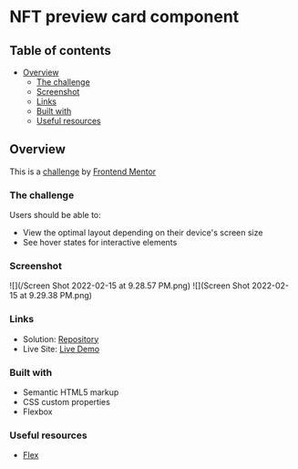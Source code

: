 # NFT preview card component

## Table of contents

- [Overview](#overview)
  - [The challenge](#the-challenge)
  - [Screenshot](#screenshot)
  - [Links](#links)
  - [Built with](#built-with)
  - [Useful resources](#useful-resources)

## Overview

This is a [challenge](https://www.frontendmentor.io/challenges/nft-preview-card-component-SbdUL_w0U) by [Frontend Mentor](https://www.frontendmentor.io/home)

### The challenge

Users should be able to:

- View the optimal layout depending on their device's screen size
- See hover states for interactive elements

### Screenshot

![](/Screen Shot 2022-02-15 at 9.28.57 PM.png)
![](Screen Shot 2022-02-15 at 9.29.38 PM.png)

### Links

- Solution: [Repository](https://github.com/neonita/Frontend-Mentor/tree/main/Newbie/nft-preview-card-component-main)
- Live Site: [Live Demo](https://neonita.github.io/Frontend-Mentor/Newbie/nft-preview-card-component-main/index.html)

### Built with

- Semantic HTML5 markup
- CSS custom properties
- Flexbox

### Useful resources

- [Flex](https://flexbox.malven.co/)

